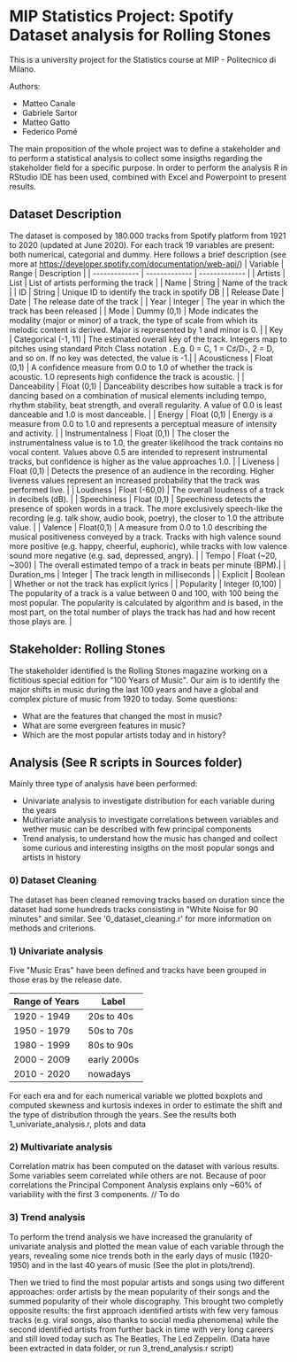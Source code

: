 # MIP Statistics Project: Spotify Dataset analysis for Rolling Stones
 This is a university project for the Statistics course at MIP - Politecnico di Milano.

 Authors:
 - Matteo Canale
 - Gabriele Sartor
 - Matteo Gatto
 - Federico Pomé

 The main proposition of the whole project was to define a stakeholder and to perform a statistical analysis to collect some insigths regarding the stakeholder field for a specific purpose.
 In order to perform the analysis R in RStudio IDE has been used, combined with Excel and Powerpoint to present results.

 ## Dataset Description
 The dataset is composed by 180.000 tracks from Spotify platform from 1921 to 2020 (updated at June 2020).
 For each track 19 variables are present: both numerical, categorial and dummy.
 Here follows a brief description (see more at https://developer.spotify.com/documentation/web-api/)
 | Variable  | Range | Description |
 | ------------- | ------------- | ------------- |
 | Artists | List<String>  | List of artists performing the track |
 | Name | String | Name of the track |
 | ID | String | Unique ID to identify the track in spotify DB |
 | Release Date | Date | The release date of the track |
 | Year | Integer | The year in which the track has been released |
 | Mode | Dummy (0,1) | Mode indicates the modality (major or minor) of a track, the type of scale from which its melodic content is derived. Major is represented by 1 and minor is 0. |
 | Key | Categorical (-1, 11) | The estimated overall key of the track. Integers map to pitches using standard Pitch Class notation . E.g. 0 = C, 1 = C♯/D♭, 2 = D, and so on. If no key was detected, the value is -1.|
 | Acousticness | Float (0,1) | A confidence measure from 0.0 to 1.0 of whether the track is acoustic. 1.0 represents high confidence the track is acoustic. |
 | Danceability | Float (0,1) | Danceability describes how suitable a track is for dancing based on a combination of musical elements including tempo, rhythm stability, beat strength, and overall regularity. A value of 0.0 is least danceable and 1.0 is most danceable. |
 | Energy | Float (0,1) | Energy is a measure from 0.0 to 1.0 and represents a perceptual measure of intensity and activity. |
 | Instrumentalness | Float (0,1) | The closer the instrumentalness value is to 1.0, the greater likelihood the track contains no vocal content. Values above 0.5 are intended to represent instrumental tracks, but confidence is higher as the value approaches 1.0. |
 | Liveness | Float (0,1) | Detects the presence of an audience in the recording. Higher liveness values represent an increased probability that the track was performed live. |
 | Loudness | Float (-60,0) | The overall loudness of a track in decibels (dB). |
 | Speechiness | Float (0,1) | Speechiness detects the presence of spoken words in a track. The more exclusively speech-like the recording (e.g. talk show, audio book, poetry), the closer to 1.0 the attribute value. |
 | Valence | Float(0,1) | A measure from 0.0 to 1.0 describing the musical positiveness conveyed by a track. Tracks with high valence sound more positive (e.g. happy, cheerful, euphoric), while tracks with low valence sound more negative (e.g. sad, depressed, angry). |
 | Tempo | Float (~20, ~300) | The overall estimated tempo of a track in beats per minute (BPM).|
 | Duration_ms | Integer | The track length in milliseconds |
 | Explicit | Boolean | Whether or not the track has explicit lyrics |
 | Popularity | Integer (0,100) | The popularity of a track is a value between 0 and 100, with 100 being the most popular. The popularity is calculated by algorithm and is based, in the most part, on the total number of plays the track has had and how recent those plays are. |


 ## Stakeholder: Rolling Stones
 The stakeholder identified is the Rolling Stones magazine working on a fictitious special edition for "100 Years of Music".
 Our aim is to identify the major shifts in music during the last 100 years and have a global and complex picture of music from 1920 to today.
 Some questions:
 - What are the features that changed the most in music?
 - What are some evergreen features in music?
 - Which are the most popular artists today and in history?

 ## Analysis (See R scripts in Sources folder)
 Mainly three type of analysis have been performed:
  - Univariate analysis to investigate distribution for each variable during the years
  - Multivariate analysis to investigate correlations between variables and wether music can be described with few principal components
  - Trend analysis, to understand how the music has changed and collect some curious and interesting insigths on the most popular songs and artists in history

  ### 0) Dataset Cleaning
  The dataset has been cleaned removing tracks based on duration since the dataset had some hundreds tracks consisting in "White Noise for 90 minutes" and similar.
  See '0_dataset_cleaning.r' for more information on methods and criterions.

  ### 1) Univariate analysis
  Five "Music Eras" have been defined and tracks have been grouped in those eras by the release date.

  | Range of Years | Label |
  | -------------- | ----- |
  | 1920 - 1949 | 20s to 40s |
  | 1950 - 1979 | 50s to 70s | 
  | 1980 - 1999 | 80s to 90s | 
  | 2000 - 2009 | early 2000s|
  | 2010 - 2020 | nowadays |

  For each era and for each numerical variable we plotted boxplots and computed skewness and kurtosis indexes in order to estimate the shift and the type of distribution through the years.
  See the results both 1_univariate_analysis.r, plots and data

  ### 2) Multivariate analysis
  Correlation matrix has been computed on the dataset with various results. Some variables seem correlated while others are not.
  Because of poor correlations the Principal Component Analysis explains only ~60% of variability with the first 3 components.
  // To do

  ### 3) Trend analysis
  To perform the trend analysis we have increased the granularity of univariate analysis and plotted the mean value of each variable through the years, revealing some nice trends both in the early days of music (1920-1950) and in the last 40 years of music (See the plot in plots/trend).

  Then we tried to find the most popular artists and songs using two different approaches: order artists by the mean popularity of their songs and the summed popularity of their whole discography. This brought two completly opposite results: the first approach identified artists with few very famous tracks (e.g. viral songs, also thanks to social media phenomena) while the second identified artists from further back in time with very long careers and still loved today such as The Beatles, The Led Zeppelin. (Data have been extracted in data folder, or run 3_trend_analysis.r script)
 
